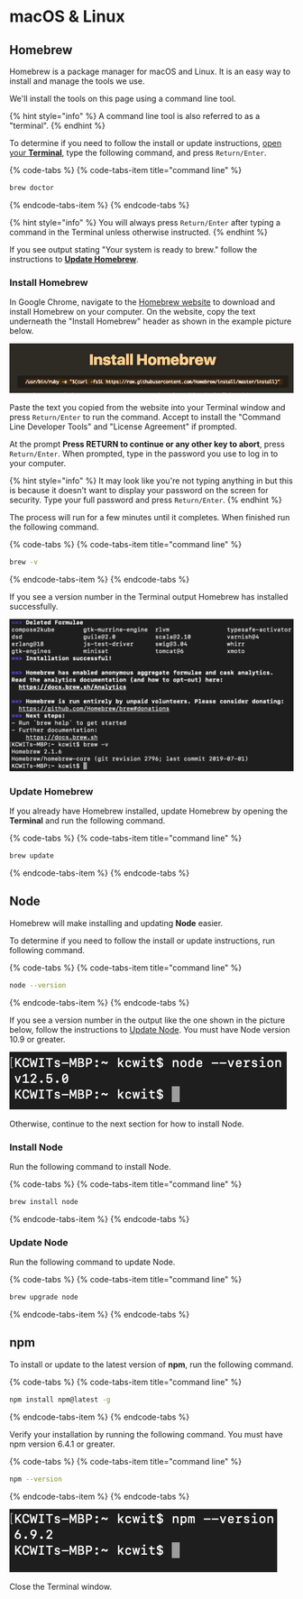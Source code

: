 # macOS & Linux

## Homebrew

Homebrew is a package manager for macOS and Linux. It is an easy way to install and manage the tools we use.

We'll install the tools on this page using a command line tool.

{% hint style="info" %}
A command line tool is also referred to as a "terminal".
{% endhint %}

To determine if you need to follow the install or update instructions, [open your **Terminal**](https://www.wikihow.com/Open-a-Terminal-Window-in-Mac), type the following command, and press `Return/Enter`.

{% code-tabs %}
{% code-tabs-item title="command line" %}
```bash
brew doctor
```
{% endcode-tabs-item %}
{% endcode-tabs %}

{% hint style="info" %}
You will always press `Return/Enter` after typing a command in the Terminal unless otherwise instructed.
{% endhint %}

If you see output stating "Your system is ready to brew." follow the instructions to [**Update Homebrew**](node-mac.md#update-homebrew).

### Install Homebrew

In Google Chrome, navigate to the [Homebrew website](https://brew.sh/) to download and install Homebrew on your computer. On the website, copy the text underneath the "Install Homebrew" header as shown in the example picture below.

![Install command to copy for Homebrew](../../.gitbook/assets/homebrew.png)

Paste the text you copied from the website into your Terminal window and press `Return/Enter` to run the command. Accept to install the "Command Line Developer Tools" and "License Agreement" if prompted.

At the prompt **Press RETURN to continue or any other key to abort**, press `Return/Enter`. When prompted, type in the password you use to log in to your computer.

{% hint style="info" %}
It may look like you're not typing anything in but this is because it doesn't want to display your password on the screen for security. Type your full password and press `Return/Enter`.
{% endhint %}

The process will run for a few minutes until it completes. When finished run the following command.

{% code-tabs %}
{% code-tabs-item title="command line" %}
```bash
brew -v
```
{% endcode-tabs-item %}
{% endcode-tabs %}

If you see a version number in the Terminal output Homebrew has installed successfully.

![Successful installation of Homebrew with version check](../../.gitbook/assets/brew_done.png)

### Update Homebrew

If you already have Homebrew installed, update Homebrew by opening the **Terminal** and run the following command.

{% code-tabs %}
{% code-tabs-item title="command line" %}
```bash
brew update
```
{% endcode-tabs-item %}
{% endcode-tabs %}

## Node

Homebrew will make installing and updating **Node** easier.

To determine if you need to follow the install or update instructions, run following command.

{% code-tabs %}
{% code-tabs-item title="command line" %}
```bash
node --version
```
{% endcode-tabs-item %}
{% endcode-tabs %}

If you see a version number in the output like the one shown in the picture below, follow the instructions to [Update Node](node-mac.md#update-node). You must have Node version 10.9 or greater.

![Node version successful output](../../.gitbook/assets/node-version.png)

Otherwise, continue to the next section for how to install Node.

### Install Node

Run the following command to install Node.

{% code-tabs %}
{% code-tabs-item title="command line" %}
```bash
brew install node
```
{% endcode-tabs-item %}
{% endcode-tabs %}

### Update Node

Run the following command to update Node.

{% code-tabs %}
{% code-tabs-item title="command line" %}
```bash
brew upgrade node
```
{% endcode-tabs-item %}
{% endcode-tabs %}

## npm

To install or update to the latest version of **npm**, run the following command.

{% code-tabs %}
{% code-tabs-item title="command line" %}
```bash
npm install npm@latest -g
```
{% endcode-tabs-item %}
{% endcode-tabs %}

Verify your installation by running the following command. You must have npm version 6.4.1 or greater.

{% code-tabs %}
{% code-tabs-item title="command line" %}
```bash
npm --version
```
{% endcode-tabs-item %}
{% endcode-tabs %}

![npm version successful output](../../.gitbook/assets/npm-version.png)

Close the Terminal window.

